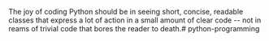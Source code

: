 The joy of coding Python should be in seeing short, concise, readable classes that express a lot of action in a small amount of clear code -- not in reams of trivial code that bores the reader to death.# python-programming
